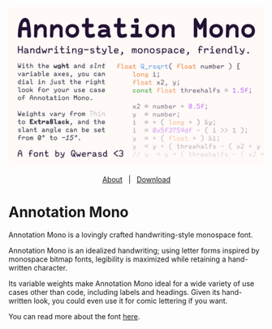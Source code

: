 ![Banner](./images/banner.png)

<p align="center">
  <a href="https://qwerasd205.github.io/AnnotationMono">About</a>
  &nbsp; | &nbsp;
  <a href="https://github.com/qwerasd205/AnnotationMono/releases/latest">Download</a>
</p>

# Annotation Mono

Annotation Mono is a lovingly crafted handwriting-style monospace font.

Annotation Mono is an idealized handwriting; using letter forms inspired
by monospace bitmap fonts, legibility is maximized while retaining a
hand-written character.

Its variable weights make Annotation Mono ideal for a wide variety of use
cases other than code, including labels and headings. Given its hand-written
look, you could even use it for comic lettering if you want.

You can read more about the font [here](https://qwerasd205.github.io/AnnotationMono).

